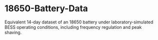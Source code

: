 # 18650-Battery-Data
Equivalent 14-day dataset of an 18650 battery under laboratory-simulated BESS operating conditions, including frequency regulation and peak shaving.
